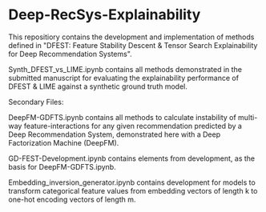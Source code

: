 # Deep-RecSys-Explainability

This repositiory contains the development and implementation of methods defined in "DFEST: Feature Stability Descent & Tensor Search Explainability for Deep Recommendation Systems".

Synth_DFEST_vs_LIME.ipynb contains all methods demonstrated in the submitted manuscript for evaluating the explainability performance of DFEST & LIME against a synthetic ground truth model.


Secondary Files:

DeepFM-GDFTS.ipynb contains all methods to calculate instability of multi-way feature-interactions for any given recommendation predicted by a Deep Recommendation System, demonstrated here with a Deep Factorization Machine (DeepFM).

GD-FEST-Development.ipynb contains elements from development, as the basis for DeepFM-GDFTS.ipynb.

Embedding_inversion_generator.ipynb contains development for models to transform categorical feature values from embedding vectors of length k to one-hot encoding vectors of length m.
